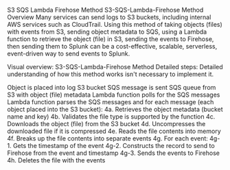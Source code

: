 S3 SQS Lambda Firehose Method
S3-SQS-Lambda-Firehose Method Overview
Many services can send logs to S3 buckets, including internal AWS services such as CloudTrail. Using this method of taking objects (files) with events from S3, sending object metadata to SQS, using a Lambda function to retrieve the object (file) in S3, sending the events to Firehose, then sending them to Splunk can be a cost-effective, scalable, serverless, event-driven way to send events to Splunk.

Visual overview: 
S3-SQS-Lambda-Firehose Method Detailed steps:
Detailed understanding of how this method works isn't necessary to implement it.

Object is placed into log S3 bucket
SQS message is sent SQS queue from S3 with object (file) metadata
Lambda function polls for the SQS messages
Lambda function parses the SQS messages and for each message (each object placed into the S3 bucket): 4a. Retrieves the object metadata (bucket name and key) 4b. Validates the file type is supported by the function 4c. Downloads the object (file) from the S3 bucket 4d. Uncompresses the downloaded file if it is compressed 4e. Reads the file contents into memory 4f. Breaks up the file contents into separate events 4g. For each event: 4g-1. Gets the timestamp of the event 4g-2. Constructs the record to send to Firehose from the event and timestamp 4g-3. Sends the events to Firehose 4h. Deletes the file with the events

